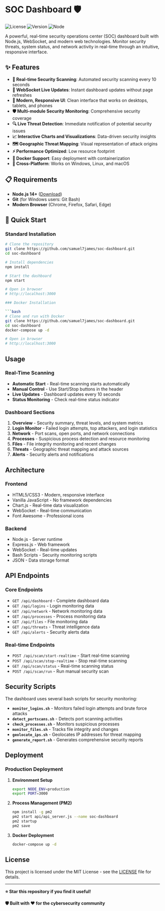 # SOC Dashboard 🛡️

![License](https://img.shields.io/badge/license-MIT-blue.svg)
![Version](https://img.shields.io/badge/version-1.0.0-green.svg)
![Node](https://img.shields.io/badge/node-14+-brightgreen.svg)

A powerful, real-time security operations center (SOC) dashboard built with Node.js, WebSocket, and modern web technologies. Monitor security threats, system status, and network activity in real-time through an intuitive, responsive interface.

## ✨ Features

- **🔄 Real-time Security Scanning**: Automated security scanning every 10 seconds
- **📡 WebSocket Live Updates**: Instant dashboard updates without page refreshes
- **🎨 Modern, Responsive UI**: Clean interface that works on desktops, tablets, and phones
- **🛡️ Multi-module Security Monitoring**: Comprehensive security coverage
- **🔍 Live Threat Detection**: Immediate notification of potential security issues
- **📈 Interactive Charts and Visualizations**: Data-driven security insights
- **🗺️ Geographic Threat Mapping**: Visual representation of attack origins
- **⚡ Performance Optimized**: Low resource footprint
- **🐳 Docker Support**: Easy deployment with containerization
- **🔧 Cross-Platform**: Works on Windows, Linux, and macOS

## 📋 Requirements

- **Node.js 14+** ([Download](https://nodejs.org/))
- **Git** (for Windows users: Git Bash)
- **Modern Browser** (Chrome, Firefox, Safari, Edge)

## 🚀 Quick Start

### Standard Installation

```bash
# Clone the repository
git clone https://github.com/samuel7james/soc-dashboard.git
cd soc-dashboard

# Install dependencies
npm install

# Start the dashboard
npm start

# Open in browser
# http://localhost:3000

### Docker Installation

```bash
# Clone and run with Docker
git clone https://github.com/samuel7james/soc-dashboard.git
cd soc-dashboard
docker-compose up -d

# Open in browser
# http://localhost:3000
```

## Usage

### Real-Time Scanning

- **Automatic Start** - Real-time scanning starts automatically
- **Manual Control** - Use Start/Stop buttons in the header
- **Live Updates** - Dashboard updates every 10 seconds
- **Status Monitoring** - Check real-time status indicator

### Dashboard Sections

1. **Overview** - Security summary, threat levels, and system metrics
2. **Login Monitor** - Failed login attempts, top attackers, and login statistics
3. **Network** - Port scans, open ports, and network connections
4. **Processes** - Suspicious process detection and resource monitoring
5. **Files** - File integrity monitoring and recent changes
6. **Threats** - Geographic threat mapping and attack sources
7. **Alerts** - Security alerts and notifications

## Architecture

### Frontend
- HTML5/CSS3 - Modern, responsive interface
- Vanilla JavaScript - No framework dependencies
- Chart.js - Real-time data visualization
- WebSocket - Real-time communication
- Font Awesome - Professional icons

### Backend
- Node.js - Server runtime
- Express.js - Web framework
- WebSocket - Real-time updates
- Bash Scripts - Security monitoring scripts
- JSON - Data storage format

## API Endpoints

### Core Endpoints
- `GET /api/dashboard` - Complete dashboard data
- `GET /api/logins` - Login monitoring data
- `GET /api/network` - Network monitoring data
- `GET /api/processes` - Process monitoring data
- `GET /api/files` - File monitoring data
- `GET /api/threats` - Threat intelligence data
- `GET /api/alerts` - Security alerts data

### Real-time Endpoints
- `POST /api/scan/start-realtime` - Start real-time scanning
- `POST /api/scan/stop-realtime` - Stop real-time scanning
- `GET /api/scan/status` - Real-time scanning status
- `POST /api/scan/run` - Run manual security scan

## Security Scripts

The dashboard uses several bash scripts for security monitoring:

- **`monitor_logins.sh`** - Monitors failed login attempts and brute force attacks
- **`detect_portscans.sh`** - Detects port scanning activities
- **`check_processes.sh`** - Monitors suspicious processes
- **`monitor_files.sh`** - Tracks file integrity and changes
- **`geolocate_ips.sh`** - Geolocates IP addresses for threat mapping
- **`generate_report.sh`** - Generates comprehensive security reports

## Deployment

### Production Deployment

1. **Environment Setup**
   ```bash
   export NODE_ENV=production
   export PORT=3000
   ```

2. **Process Management (PM2)**
   ```bash
   npm install -g pm2
   pm2 start api/api_server.js --name soc-dashboard
   pm2 startup
   pm2 save
   ```

3. **Docker Deployment**
   ```bash
   docker-compose up -d
   ```

## License

This project is licensed under the MIT License - see the [LICENSE](LICENSE) file for details.

---

**⭐ Star this repository if you find it useful!**

**🛡️ Built with ❤️ for the cybersecurity community** 
